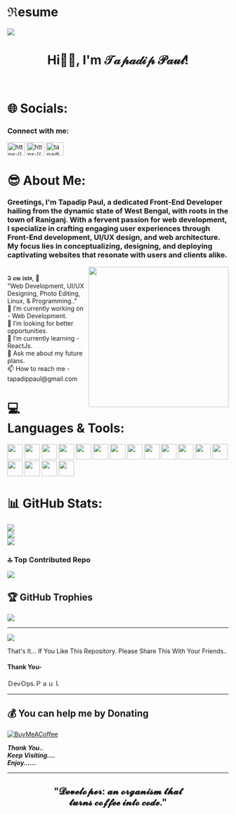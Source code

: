 # ℜesume
<img align="center" src="https://imgs.search.brave.com/WxM1xPwxYktMdh3lO9wyIswZadbdAU3W-vdEEu4p5BI/rs:fit:1200:590:1/g:ce/aHR0cHM6Ly93d3cu/ZGlnaXRhbGFkbGVj/dGlvLmNvbS93cC1j/b250ZW50L3VwbG9h/ZHMvMjAyMC8wNC9O/ZXctUE5DLUFuaW1h/dGVkLUJhbm5lcnMu/Z2lm.gif">
<h1 align="center">Hi👋🏻, I'm 𝒯𝒶𝓅𝒶𝒹𝒾𝓅 𝒫𝒶𝓊𝓁!</h1> </br>

# 🌐 Socials:
<h3 align="left">Connect with me:</h3>
<p align="left">
<a href="https://linkedin.com/in/https://www.linkedin.com/in/tapadip-paul-r16052004"><img align="center" src="https://raw.githubusercontent.com/rahuldkjain/github-profile-readme-generator/master/src/images/icons/Social/linked-in-alt.svg" alt="https://www.linkedin.com/in/tapadip-paul-r16052004" height="30" width="40" /></a>
<a href="https://instagram.com/https://www.instagram.com/do__paul"><img align="center" src="https://raw.githubusercontent.com/rahuldkjain/github-profile-readme-generator/master/src/images/icons/Social/instagram.svg" alt="https://www.instagram.com/do__paul" height="30" width="40" /></a>
<a href="https://twitter.com/tapadippaul"><img align="center" src="https://raw.githubusercontent.com/rahuldkjain/github-profile-readme-generator/master/src/images/icons/Social/twitter.svg" alt="tapadippaul" height="30" width="40" /></a>
</p>

# 😎 About Me:
### Greetings, I'm Tapadip Paul, a dedicated Front-End Developer hailing from the dynamic state of West Bengal, with roots in the town of Raniganj. With a fervent passion for web development, I specialize in crafting engaging user experiences through Front-End development, UI/UX design, and web architecture. My focus lies in conceptualizing, designing, and deploying captivating websites that resonate with users and clients alike.
  <img align='right' src="https://imgs.search.brave.com/NFGz-R8IVMMvvtZVjPtXlydLK1MhVbJvzoueldghxbY/rs:fit:800:600:1/g:ce/aHR0cHM6Ly9jZG4u/ZHJpYmJibGUuY29t/L3VzZXJzLzEwMjU4/Mzgvc2NyZWVuc2hv/dHMvNjIyMDg4NS9k/ZXZndXkzLmdpZg.gif" width="319">
<br/>
𝕴 𝖆𝖒 𝖎𝖓𝖙𝖔, 🙏
<br>
"Web Development, UI/UX Designing, Photo Editing, Linux, & Programming.."
<br>
🔭 I’m currently working on - Web Development. <br>👯 I’m looking for better opportunities. <br>🌱 I’m currently learning - ReactJs. <br>💬 Ask me about my future plans. <br> 📫 How to reach me - tapadippaul@gmail.com




# 💻 Languages & Tools:
<p align="left">
<img src="https://cdn.jsdelivr.net/gh/devicons/devicon/icons/vscode/vscode-original.svg" height="35px" width="35px" />
<img src="https://cdn.jsdelivr.net/gh/devicons/devicon/icons/git/git-original.svg" width="35px" />
<img src="https://cdn.jsdelivr.net/gh/devicons/devicon/icons/java/java-original.svg" height="35px" width="35px" />
<img src="https://cdn.jsdelivr.net/gh/devicons/devicon/icons/python/python-original.svg" height="35px" width="35px" />
<img src="https://cdn.jsdelivr.net/gh/devicons/devicon@latest/icons/flutter/flutter-original.svg" height="35px" width="35px" />
<img src="https://cdn.jsdelivr.net/gh/devicons/devicon/icons/html5/html5-original.svg" height="35px" width="35px" />
<img src="https://cdn.jsdelivr.net/gh/devicons/devicon/icons/css3/css3-original.svg" height="35px" width="35px" />
<img src="https://cdn.jsdelivr.net/gh/devicons/devicon/icons/sass/sass-original.svg" height="35px" width="35px" />
<img src="https://cdn.jsdelivr.net/gh/devicons/devicon/icons/bootstrap/bootstrap-original.svg" height="35px" width="35px" />
<img src="https://cdn.jsdelivr.net/gh/devicons/devicon/icons/javascript/javascript-original.svg" height="35px" width="35px" />
<img width="35" height="35" src="https://img.icons8.com/external-basicons-line-edtgraphics/50/fde047/external-Curly-brackets-coding-basicons-line-edtgraphics.png" alt=""/>
<img src="https://cdn.jsdelivr.net/gh/devicons/devicon/icons/npm/npm-original-wordmark.svg" height="35px" width="35px" />
<img src="https://cdn.jsdelivr.net/gh/devicons/devicon/icons/php/php-original.svg" height="35px" width="35px" />
<img src="https://cdn.jsdelivr.net/gh/devicons/devicon/icons/mysql/mysql-original-wordmark.svg" height="35px" width="35px" />
<img src="https://cdn.jsdelivr.net/gh/devicons/devicon/icons/figma/figma-original.svg" height="35px" width="35px" />
<img src="https://cdn.jsdelivr.net/gh/devicons/devicon/icons/canva/canva-original.svg" height="35px" width="35px" />
<img src="https://cdn.jsdelivr.net/gh/devicons/devicon/icons/linux/linux-original.svg" height="35px" width="35px" />
</p>

# 📊 GitHub Stats:
![](https://github-readme-stats.vercel.app/api?username=Tapadip16&theme=radical&hide_border=false&include_all_commits=true&count_private=false)<br/>
![](https://github-readme-streak-stats.herokuapp.com/?user=Tapadip16&theme=radical&hide_border=false)<br/>
![](https://github-readme-stats.vercel.app/api/top-langs/?username=Tapadip16&theme=radical&hide_border=false&include_all_commits=true&count_private=false&layout=compact)

### 🔝 Top Contributed Repo
![](https://github-contributor-stats.vercel.app/api?username=Tapadip16&limit=5&theme=radical&combine_all_yearly_contributions=true)

<!-- Proudly created with GPRM ( https://gprm.itsvg.in ) -->

## 🏆 GitHub Trophies
![](https://github-profile-trophy.vercel.app/?username=Tapadip16&theme=radical&no-frame=false&no-bg=false&margin-w=4)
  
---
  
  ![](https://visitcount.itsvg.in/api?id=Tapadip16&icon=0&color=4)
  
That's It... If You Like This Repository. Please Share This With Your Friends..
  
#### Thank You-

ＤevＯps.Ｐａｕｌ
  
---
  


 ## 💰 You can help me by Donating
  [![BuyMeACoffee](https://img.shields.io/badge/Buy%20Me%20a%20Coffee-ffdd00?style=for-the-badge&logo=buy-me-a-coffee&logoColor=black)](https://www.buymeacoffee.com/tapadippaul) 

***Thank You..*** <br>
***Keep Visiting....*** <br>
***Enjoy......***

---

<h2 align="center" color="#cc2121">"𝓓𝓮𝓿𝓮𝓵𝓸𝓹𝓮𝓻: 𝓪𝓷 𝓸𝓻𝓰𝓪𝓷𝓲𝓼𝓶 𝓽𝓱𝓪𝓽 <br> 𝓽𝓾𝓻𝓷𝓼 𝓬𝓸𝓯𝓯𝓮𝓮 𝓲𝓷𝓽𝓸 𝓬𝓸𝓭𝓮."</h2>
